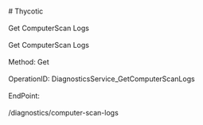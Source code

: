 <br>#     Thycotic</br>
<br>Get ComputerScan Logs</br>
<br>Get ComputerScan Logs</br>
<br>Method: Get</br>
<br>OperationID: DiagnosticsService_GetComputerScanLogs</br>
<br>EndPoint:</br>
<br>/diagnostics/computer-scan-logs</br>
